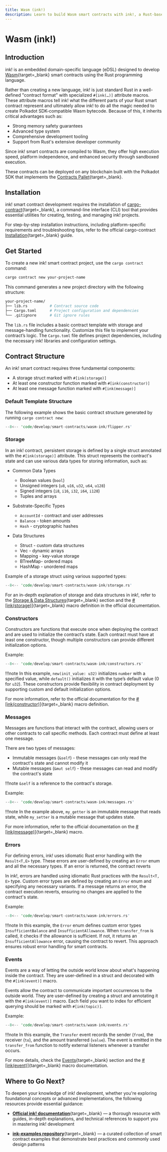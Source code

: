 ```yaml
---
title: Wasm (ink!)
description: Learn to build Wasm smart contracts with ink!, a Rust-based eDSL. Explore installation, contract structure, and key features.
---
```


# Wasm (ink!)

## Introduction

ink! is an embedded domain-specific language (eDSL) designed to develop [Wasm](https://webassembly.org/){target=\_blank} smart contracts using the Rust programming language. 

Rather than creating a new language, ink! is just standard Rust in a well-defined "contract format" with specialized `#[ink(…)]` attribute macros. These attribute macros tell ink! what the different parts of your Rust smart contract represent and ultimately allow ink! to do all the magic needed to create Polkadot SDK-compatible Wasm bytecode. Because of this, it inherits critical advantages such as:

- Strong memory safety guarantees
- Advanced type system
- Comprehensive development tooling
- Support from Rust's extensive developer community

Since ink! smart contracts are compiled to Wasm, they offer high execution speed, platform independence, and enhanced security through sandboxed execution.

These contracts can be deployed on any blockchain built with the Polkadot SDK that implements the [Contracts Pallet](https://docs.rs/pallet-contracts/latest/pallet_contracts/){target=\_blank}.

## Installation

ink! smart contract development requires the installation of [cargo-contract](https://github.com/use-ink/cargo-contract){target=\_blank}, a command-line interface (CLI) tool that provides essential utilities for creating, testing, and managing ink! projects.

For step-by-step installation instructions, including platform-specific requirements and troubleshooting tips, refer to the official cargo-contract [Installation](https://github.com/use-ink/cargo-contract?tab=readme-ov-file#installation){target=\_blank} guide.

## Get Started

To create a new ink! smart contract project, use the `cargo contract` command:

```bash
cargo contract new your-project-name
```

This command generates a new project directory with the following structure:

```bash
your-project-name/
├── lib.rs          # Contract source code
├── Cargo.toml      # Project configuration and dependencies
└── .gitignore      # Git ignore rules
```

The `lib.rs` file includes a basic contract template with storage and message-handling functionality. Customize this file to implement your contract’s logic. The `Cargo.toml` file defines project dependencies, including the necessary ink! libraries and configuration settings.

## Contract Structure

An ink! smart contract requires three fundamental components:

- A storage struct marked with `#[ink(storage)]`
- At least one constructor function marked with `#[ink(constructor)]`
- At least one message function marked with `#[ink(message)]`

### Default Template Structure

The following example shows the basic contract structure generated by running `cargo contract new`:

```rust
--8<-- 'code/develop/smart-contracts/wasm-ink/flipper.rs'
```

### Storage

In an ink! contract, persistent storage is defined by a single struct annotated with the `#[ink(storage)]` attribute. This struct represents the contract's state and can use various data types for storing information, such as:

- Common Data Types

    - Boolean values (`bool`)
    - Unsigned integers (`u8`, `u16`, `u32`, `u64`, `u128`)
    - Signed integers (`i8`, `i16`, `i32`, `i64`, `i128`)
    - Tuples and arrays

- Substrate-Specific Types

    - `AccountId` - contract and user addresses
    - `Balance` - token amounts
    - `Hash` - cryptographic hashes

- Data Structures

    - Struct - custom data structures
    - Vec - dynamic arrays
    - Mapping - key-value storage
    - BTreeMap- ordered maps
    - HashMap - unordered maps

Example of a storage struct using various supported types:

```rust
--8<-- 'code/develop/smart-contracts/wasm-ink/storage.rs'
```

For an in-depth explanation of storage and data structures in ink!, refer to the  [Storage & Data Structures](https://use.ink/datastructures/overview){target=\_blank} section and the [#[ink(storage)]](https://use.ink/macros-attributes/storage){target=\_blank} macro definition in the official documentation.

### Constructors

Constructors are functions that execute once when deploying the contract and are used to initialize the contract’s state. Each contract must have at least one constructor, though multiple constructors can provide different initialization options.

Example:

```rust
--8<-- 'code/develop/smart-contracts/wasm-ink/constructors.rs'
```

!!!note
    In this example, `new(init_value: u32)` initializes `number` with a specified value, while `default()` initializes it with the type’s default value (0 for `u32`). These constructors provide flexibility in contract deployment by supporting custom and default initialization options.

For more information, refer to the official documentation for the [#[ink(constructor)]](https://use.ink/macros-attributes/constructor){target=\_blank} macro definition.

### Messages

Messages are functions that interact with the contract, allowing users or other contracts to call specific methods. Each contract must define at least one message.

There are two types of messages:

- Immutable messages (`&self`) - these messages can only read the contract's state and cannot modify it
- Mutable messages (`&mut self`) - these messages can read and modify the contract's state

!!!note
    `&self` is a reference to the contract's storage.

Example:

```rust
--8<-- 'code/develop/smart-contracts/wasm-ink/messages.rs'
```

!!!note
    In the example above, `my_getter` is an immutable message that reads state, while `my_setter` is a mutable message that updates state.

For more information, refer to the official documentation on the [#[ink(message)]](https://use.ink/macros-attributes/message){target=\_blank} macro.

### Errors

For defining errors, ink! uses idiomatic Rust error handling with the `Result<T,E>` type. These errors are user-defined by creating an `Error` enum and all the necessary types.
If an error is returned, the contract reverts

In ink!, errors are handled using idiomatic Rust practices with the `Result<T, E>` type. Custom error types are defined by creating an `Error` enum and specifying any necessary variants. If a message returns an error, the contract execution reverts, ensuring no changes are applied to the contract's state.

Example:

```rust
--8<-- 'code/develop/smart-contracts/wasm-ink/errors.rs'
```

!!!note
    In this example, the `Error` enum defines custom error types `InsufficientBalance` and `InsufficientAllowance`. When `transfer_from` is called, it checks if the allowance is sufficient. If not, it returns an `InsufficientAllowance` error, causing the contract to revert. This approach ensures robust error handling for smart contracts.

### Events

Events are a way of letting the outside world know about what's happening inside the contract. They are user-defined in a struct and decorated with the `#[ink(event)]` macro.

Events allow the contract to communicate important occurrences to the outside world. They are user-defined by creating a struct and annotating it with the `#[ink(event)]` macro. Each field you want to index for efficient querying should be marked with `#[ink(topic)]`.

Example:

```rust
--8<-- 'code/develop/smart-contracts/wasm-ink/events.rs'
```

!!!note
    In this example, the `Transfer` event records the sender (`from`), the receiver (`to`), and the amount transferred (`value`). The event is emitted in the `transfer_from` function to notify external listeners whenever a transfer occurs.

For more details, check the [Events](https://use.ink/basics/events){target=\_blank} section and the [#[ink(event)]](https://use.ink/macros-attributes/event){target=\_blank} macro documentation.

## Where to Go Next?

To deepen your knowledge of ink! development, whether you're exploring foundational concepts or advanced implementations, the following resources provide essential guidance:

- [**Official ink! documentation**](https://use.ink/){target=\_blank} — a thorough resource with guides, in-depth explanations, and technical references to support you in mastering ink! development

- [**ink-examples repository**](https://github.com/use-ink/ink-examples){target=\_blank} — a curated collection of smart contract examples that demonstrate best practices and commonly used design patterns